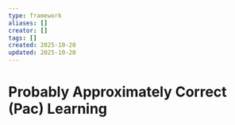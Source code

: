 ```yaml
---
type: framework
aliases: []
creator: []
tags: []
created: 2025-10-20
updated: 2025-10-20
---
```


# Probably Approximately Correct (Pac) Learning


